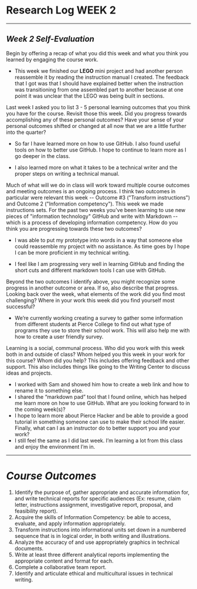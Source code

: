 # Research Log WEEK 2
____
## *Week 2 Self-Evaluation*

Begin by offering a recap of what you did this week and what you think you learned by engaging the course work.

*	This week we finished our **LEGO** mini project and had another person reassemble it by reading the instruction manual I created. The feedback that I got was that I should have explained better when the instruction was transitioning from one assembled part to another because at one point it was unclear that the LEGO was being built in sections.

Last week I asked you to list 3 - 5 personal learning outcomes that you think you have for the course. Revisit those this week. Did you progress towards accomplishing any of these personal outcomes? Have your sense of your personal outcomes shifted or changed at all now that we are a little further into the quarter?

*	So far I have learned more on how to use GitHub. I also found useful tools on how to better use GitHub. I hope to continue to learn more as I go deeper in the class.

*	I also learned more on what it takes to be a technical writer and the proper steps on writing a technical manual.

Much of what will we do in class will work toward multiple course outcomes and meeting outcomes is an ongoing process. I think two outcomes in particular were relevant this week -- Outcome #3 ("Transform instructions") and Outcome 2 ("Information competency"). This week we made instructions sets. For the past two weeks you've been learning to use new pieces of "information technology" GitHub and write with Markdown -- which is a process of developing information competency. How do you think you are progressing towards these two outcomes?

*	I was able to put my prototype into words in a way that someone else could reassemble my project with no assistance. As time goes by I hope I can be more proficient in my technical writing.

*	I feel like I am progressing very well in learning GitHub and finding the short cuts and different markdown tools I can use with GitHub.

Beyond the two outcomes I identify above, you might recognize some progress in another outcome or area. If so, also describe that progress. Looking back over the week, what elements of the work did you find most challenging? Where in your work this week did you find yourself most successful?

*	We’re currently working creating a survey to gather some information from different students at Pierce College to find out what type of programs they use to store their school work. This will also help me with how to create a user friendly survey.

Learning is a social, communal process. Who did you work with this week both in and outside of class? Whom helped you this week in your work for this course? Whom did you help? This includes offering feedback and other support. This also includes things like going to the Writing Center to discuss ideas and projects.

*	I worked with Sam and showed him how to create a web link and how to rename it to something else. 
*	I shared the “markdown pad” tool that I found online, which has helped me learn more on how to use GitHub.
What are you looking forward to in the coming week(s)?
*	I hope to learn more about Pierce Hacker and be able to provide a good tutorial in something someone can use to make their school life easier.
Finally, what can I as an instructor do to better support you and your work?
*	I still feel the same as I did last week. I’m learning a lot from this class and enjoy the environment I’m in.


---
# *Course Outcomes*
1.  Identify the purpose of, gather appropriate and accurate information for, and write technical reports for specific audiences (Ex: resume, claim letter, instructions assignment, investigative report, proposal, and feasibility report).
2.	Acquire the skills of Information Competency: be able to access, evaluate, and apply information appropriately.
3.	Transform instructions into informational units set down in a numbered sequence that is in logical order, in both writing and illustrations.
4.	Analyze the accuracy of and use appropriately graphics in technical documents.
5.	Write at least three different analytical reports implementing the appropriate content and format for each.
6.	Complete a collaborative team report.
7.	Identify and articulate ethical and multicultural issues in technical writing.

